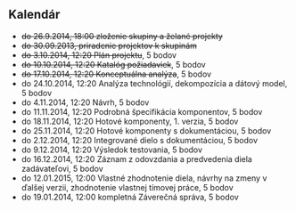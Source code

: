 Kalendár
--------
* ~~do 26.9.2014, 18:00 zloženie skupiny a želané projekty~~
* ~~do 30.09.2013, priradenie projektov k skupinám~~
* ~~do 3.10.2014, 12:20 Plán projektu~~, 5 bodov
* ~~do 10.10.2014, 12:20 Katalóg požiadaviek~~, 5 bodov
* ~~do 17.10.2014, 12:20 Konceptuálna analýza~~, 5 bodov
* do 24.10.2014, 12:20 Analýza technológií, dekompozícia a dátový model, 5 bodov
* do 4.11.2014, 12:20 Návrh, 5 bodov
* do 11.11.2014, 12:20 Podrobná špecifikácia komponentov, 5 bodov
* do 18.11.2014, 12:20 Hotové komponenty, 1. verzia, 5 bodov
* do 25.11.2014, 12:20 Hotové komponenty s dokumentáciou, 5 bodov
* do 2.12.2014, 12:20 Integrované dielo s dokumentáciou, 5 bodov
* do 9.12.2014, 12:20 Výsledok testovania, 5 bodov
* do 16.12.2014, 12:20 Záznam z odovzdania a predvedenia diela zadávateľovi, 5 bodov
* do 12.01.2015, 12:00 Vlastné zhodnotenie diela, návrhy na zmeny v ďalšej verzii, zhodnotenie vlastnej tímovej práce, 5 bodov
* do 19.01.2014, 12:00 kompletná Záverečná správa, 5 bodov
